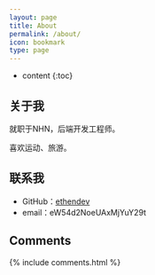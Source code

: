```yaml
---
layout: page
title: About
permalink: /about/
icon: bookmark
type: page
---
```


* content
{:toc}

## 关于我

就职于NHN，后端开发工程师。

喜欢运动、旅游。

## 联系我
* GitHub：[ethendev](https://github.com/ethendev)
* email：eW54d2NoeUAxMjYuY29t


## Comments

{% include comments.html %}
